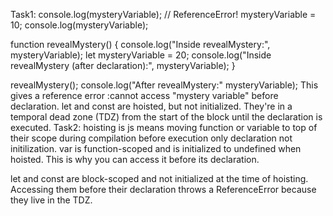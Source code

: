 Task1:
console.log(mysteryVariable); // ReferenceError!
mysteryVariable = 10;
console.log(mysteryVariable);

function revealMystery() {
  console.log("Inside revealMystery:", mysteryVariable);
  let mysteryVariable = 20;
  console.log("Inside revealMystery (after declaration):", mysteryVariable);
}

revealMystery();
console.log("After revealMystery:" mysteryVariable);
This gives a reference error :cannot access "mystery variable" before declaration.
let and const are hoisted, but not initialized. They're in a temporal dead zone (TDZ) from the start of the block until the declaration is executed.
Task2:
hoisting is js means moving function or variable to top of their scope during compilation before execution only declaration not initilization.
var is function-scoped and is initialized to undefined when hoisted. This is why you can access it before its declaration.

let and const are block-scoped and not initialized at the time of hoisting. Accessing them before their declaration throws a ReferenceError because they live in the TDZ.